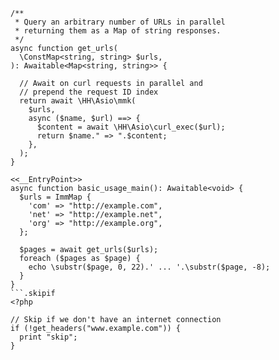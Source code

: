 ```basic-usage.php
/**
 * Query an arbitrary number of URLs in parallel
 * returning them as a Map of string responses.
 */
async function get_urls(
  \ConstMap<string, string> $urls,
): Awaitable<Map<string, string>> {

  // Await on curl requests in parallel and
  // prepend the request ID index
  return await \HH\Asio\mmk(
    $urls,
    async ($name, $url) ==> {
      $content = await \HH\Asio\curl_exec($url);
      return $name." => ".$content;
    },
  );
}

<<__EntryPoint>>
async function basic_usage_main(): Awaitable<void> {
  $urls = ImmMap {
    'com' => "http://example.com",
    'net' => "http://example.net",
    'org' => "http://example.org",
  };

  $pages = await get_urls($urls);
  foreach ($pages as $page) {
    echo \substr($page, 0, 22).' ... '.\substr($page, -8);
  }
}
```.skipif
<?php

// Skip if we don't have an internet connection
if (!get_headers("www.example.com")) {
  print "skip";
}
```
